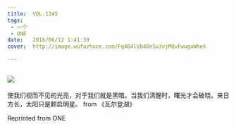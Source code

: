 ```yaml
---
title:	VOL.1345
tags:
 - 一个
 - ONE
date:	2016/06/12 1:41:39
cover:	http://image.wufazhuce.com/Fq4B4lVb40nSw3vjMQvFwwgaWheX

---
```

![](http://image.wufazhuce.com/Fq4B4lVb40nSw3vjMQvFwwgaWheX)
---

使我们视而不见的光亮，对于我们就是黑暗。当我们清醒时，曙光才会破晓。来日方长，太阳只是颗启明星。 from 《瓦尔登湖》
 
Reprinted from ONE
